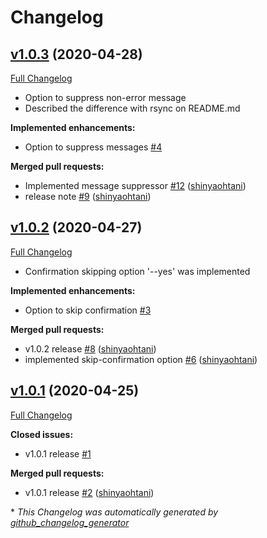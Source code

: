 # Changelog

## [v1.0.3](https://github.com/shinyaohtani/master_delivery/tree/v1.0.3) (2020-04-28)

[Full Changelog](https://github.com/shinyaohtani/master_delivery/compare/v1.0.2...v1.0.3)

- Option to suppress non-error message
- Described the difference with rsync on README.md

**Implemented enhancements:**

- Option to suppress messages [\#4](https://github.com/shinyaohtani/master_delivery/issues/4)

**Merged pull requests:**

- Implemented message suppressor  [\#12](https://github.com/shinyaohtani/master_delivery/pull/12) ([shinyaohtani](https://github.com/shinyaohtani))
- release note [\#9](https://github.com/shinyaohtani/master_delivery/pull/9) ([shinyaohtani](https://github.com/shinyaohtani))

## [v1.0.2](https://github.com/shinyaohtani/master_delivery/tree/v1.0.2) (2020-04-27)

[Full Changelog](https://github.com/shinyaohtani/master_delivery/compare/v1.0.1...v1.0.2)

- Confirmation skipping option '--yes' was implemented

**Implemented enhancements:**

- Option to skip confirmation [\#3](https://github.com/shinyaohtani/master_delivery/issues/3)

**Merged pull requests:**

- v1.0.2 release [\#8](https://github.com/shinyaohtani/master_delivery/pull/8) ([shinyaohtani](https://github.com/shinyaohtani))
- implemented skip-confirmation option [\#6](https://github.com/shinyaohtani/master_delivery/pull/6) ([shinyaohtani](https://github.com/shinyaohtani))

## [v1.0.1](https://github.com/shinyaohtani/master_delivery/tree/v1.0.1) (2020-04-25)

[Full Changelog](https://github.com/shinyaohtani/master_delivery/compare/4b0351ffd3cc1c8ddfeb76d39e2bddd0b8baa5a8...v1.0.1)

**Closed issues:**

- v1.0.1 release [\#1](https://github.com/shinyaohtani/master_delivery/issues/1)

**Merged pull requests:**

- v1.0.1 release [\#2](https://github.com/shinyaohtani/master_delivery/pull/2) ([shinyaohtani](https://github.com/shinyaohtani))



\* *This Changelog was automatically generated by [github_changelog_generator](https://github.com/github-changelog-generator/github-changelog-generator)*
